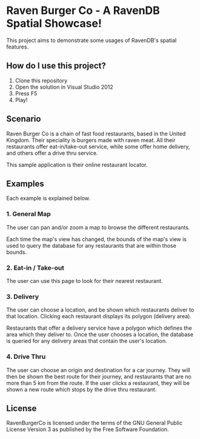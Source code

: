# Raven Burger Co - A RavenDB Spatial Showcase!

This project aims to demonstrate some usages of RavenDB's spatial features.

## How do I use this project?

1. Clone this repository
2. Open the solution in Visual Studio 2012
3. Press F5
4. Play!

## Scenario

Raven Burger Co is a chain of fast food restaurants, based in the United Kingdom. Their speciality is burgers made with raven meat. All their restaurants offer eat-in/take-out service, while some offer home delivery, and others offer a drive thru service.

This sample application is their online restaurant locator.

## Examples

Each example is explained below.

### 1. General Map

The user can pan and/or zoom a map to browse the different restaurants.

Each time the map's view has changed, the bounds of the map's view is used to query the database for any restaurants that are within those bounds.

### 2. Eat-in / Take-out

The user can use this page to look for their nearest restaurant.

### 3. Delivery

The user can choose a location, and be shown which restaurants deliver to that location. Clicking each restaurant displays its polygon (delivery area).

Restaurants that offer a delivery service have a polygon which defines the area which they deliver to. Once the user chooses a location, the database is queried for any delivery areas that contain the user's location.

### 4. Drive Thru

The user can choose an origin and destination for a car journey. They will then be shown the best route for their journey, and restaurants that are no more than 5 km from the route. If the user clicks a restaurant, they will be shown a new route which stops by the drive thru restaurant.

## License

RavenBurgerCo is licensed under the terms of the GNU General Public License Version 3 as published by the Free Software Foundation. 